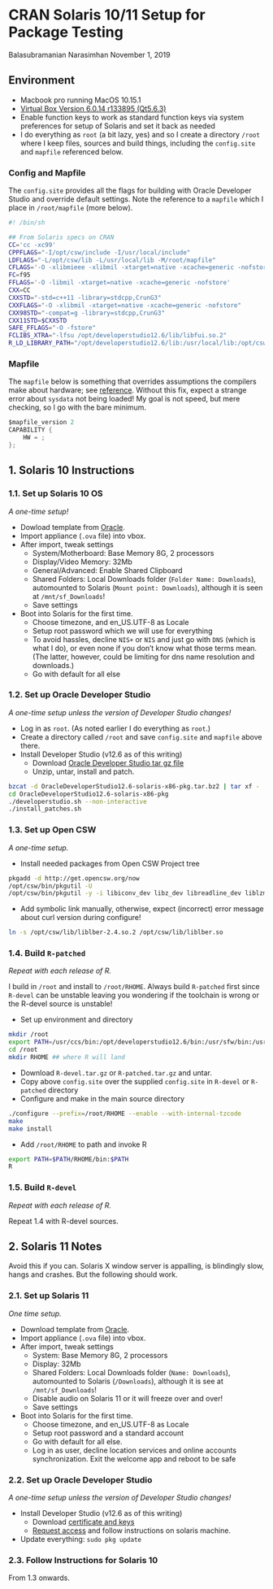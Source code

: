 CRAN Solaris 10/11 Setup for Package Testing
================
Balasubramanian Narasimhan
November 1, 2019

## Environment

  - Macbook pro running MacOS 10.15.1
  - [Virtual Box Version 6.0.14 r133895
    (Qt5.6.3)](https://www.virtualbox.org/)
  - Enable function keys to work as standard function keys via system
    preferences for setup of Solaris and set it back as needed
  - I do everything as `root` (a bit lazy, yes) and so I create a
    directory `/root` where I keep files, sources and build things,
    including the `config.site` and `mapfile` referenced below.

### Config and Mapfile

The `config.site` provides all the flags for building with Oracle
Developer Studio and override default settings. Note the reference to a
`mapfile` which I place in `/root/mapfile` (more below).

``` bash
#! /bin/sh

## From Solaris specs on CRAN
CC='cc -xc99'
CPPFLAGS="-I/opt/csw/include -I/usr/local/include"
LDFLAGS="-L/opt/csw/lib -L/usr/local/lib -M/root/mapfile"
CFLAGS='-O -xlibmieee -xlibmil -xtarget=native -xcache=generic -nofstore'
FC=f95
FFLAGS='-O -libmil -xtarget=native -xcache=generic -nofstore'
CXX=CC
CXXSTD="-std=c++11 -library=stdcpp,CrunG3"
CXXFLAGS="-O -xlibmil -xtarget=native -xcache=generic -nofstore"
CXX98STD="-compat=g -library=stdcpp,CrunG3"
CXX11STD=$CXXSTD
SAFE_FFLAGS="-O -fstore"
FCLIBS_XTRA="-lfsu /opt/developerstudio12.6/lib/libfui.so.2"
R_LD_LIBRARY_PATH="/opt/developerstudio12.6/lib:/usr/local/lib:/opt/csw/lib"
```

### Mapfile

The `mapfile` below is something that overrides assumptions the
compilers make about hardware; see
[reference](https://docs.oracle.com/cd/E19120-01/open.solaris/819-0690/chapter2-20/index.html).
Without this fix, expect a strange error about `sysdata` not being
loaded\! My goal is not speed, but mere checking, so I go with the bare
minimum.

``` c
$mapfile_version 2
CAPABILITY {
    HW = ;
};
```

## 1\. Solaris 10 Instructions

### 1.1. Set up Solaris 10 OS

*A one-time setup\!*

  - Dowload template from
    [Oracle](https://download.oracle.com/otn/solaris/vm/Solaris10_1-13_VM.ova).
  - Import appliance (`.ova` file) into vbox.
  - After import, tweak settings
      - System/Motherboard: Base Memory 8G, 2 processors
      - Display/Video Memory: 32Mb
      - General/Advanced: Enable Shared Clipboard
      - Shared Folders: Local Downloads folder (`Folder Name:
        Downloads`), automounted to Solaris (`Mount point: Downloads`),
        although it is seen at `/mnt/sf_Downloads`\!
      - Save settings
  - Boot into Solaris for the first time.
      - Choose timezone, and en\_US.UTF-8 as Locale
      - Setup root password which we will use for everything
      - To avoid hassles, decline `NIS+` or `NIS` and just go with `DNS`
        (which is what I do), or even none if you don’t know what those
        terms mean. (The latter, however, could be limiting for dns name
        resolution and downloads.)
      - Go with default for all else

### 1.2. Set up Oracle Developer Studio

*A one-time setup unless the version of Developer Studio changes\!*

  - Log in as `root`. (As noted earlier I do everything as `root`.)
  - Create a directory called `/root` and save `config.site` and
    `mapfile` above there.
  - Install Developer Studio (v12.6 as of this writing)
      - Download [Oracle Developer Studio tar gz
        file](https://www.oracle.com/technetwork/server-storage/developerstudio/overview/index.html)
      - Unzip, untar, install and patch.

<!-- end list -->

``` bash
bzcat -d OracleDeveloperStudio12.6-solaris-x86-pkg.tar.bz2 | tar xf -
cd OracleDeveloperStudio12.6-solaris-x86-pkg
./developerstudio.sh --non-interactive
./install_patches.sh
```

### 1.3. Set up Open CSW

*A one-time setup.*

  - Install needed packages from Open CSW Project tree

<!-- end list -->

``` bash
pkgadd -d http://get.opencsw.org/now
/opt/csw/bin/pkgutil -U
/opt/csw/bin/pkgutil -y -i libiconv_dev libz_dev libreadline_dev liblzma_dev libpcre_dev libcurl_dev libssh2_dev libssl_dev libcares_dev librtmp_dev libkrb5_dev libk5crypto3 liblber2_4_2 libbrotli_dev texlive gtar curl wget emacs
```

  - Add symbolic link manually, otherwise, expect (incorrect) error
    message about curl version during configure\!

<!-- end list -->

``` bash
ln -s /opt/csw/lib/liblber-2.4.so.2 /opt/csw/lib/liblber.so
```

### 1.4. Build `R-patched`

*Repeat with each release of R.*

I build in `/root` and install to `/root/RHOME`. Always build
`R-patched` first since `R-devel` can be unstable leaving you wondering
if the toolchain is wrong or the R-devel source is unstable\!

  - Set up environment and directory

<!-- end list -->

``` bash
mkdir /root
export PATH=/usr/ccs/bin:/opt/developerstudio12.6/bin:/usr/sfw/bin:/usr/xpg4/bin:/usr/xpg6/bin::/opt/csw/bin:$PATH
cd /root
mkdir RHOME ## where R will land
```

  - Download `R-devel.tar.gz` or `R-patched.tar.gz` and untar.
  - Copy above `config.site` over the supplied `config.site` in
    `R-devel` or `R-patched` directory
  - Configure and make in the main source directory

<!-- end list -->

``` bash
./configure --prefix=/root/RHOME --enable --with-internal-tzcode
make
make install
```

  - Add `/root/RHOME` to path and invoke R

<!-- end list -->

``` bash
export PATH=$PATH/RHOME/bin:$PATH
R
```

### 1.5. Build `R-devel`

*Repeat with each release of R.*

Repeat 1.4 with R-devel sources.

## 2\. Solaris 11 Notes

Avoid this if you can. Solaris X window server is appalling, is
blindingly slow, hangs and crashes. But the following should work.

### 2.1. Set up Solaris 11

*One time setup.*

  - Download template from
    [Oracle](http://www.oracle.com/technetwork/server-storage/solaris11/downloads/vm-templates-2245495.html).
  - Import appliance (`.ova` file) into vbox.
  - After import, tweak settings
      - System: Base Memory 8G, 2 processors
      - Display: 32Mb
      - Shared Folders: Local Downloads folder (`Name: Downloads`),
        automounted to Solaris (`/Downloads`), although it is see at
        `/mnt/sf_Downloads`\!
      - Disable audio on Solaris 11 or it will freeze over and over\!
      - Save settings
  - Boot into Solaris for the first time.
      - Choose timezone, and en\_US.UTF-8 as Locale
      - Setup root password and a standard account
      - Go with default for all else.
      - Log in as user, decline location services and online accounts
        synchronization. Exit the welcome app and reboot to be safe

### 2.2. Set up Oracle Developer Studio

*A one-time setup unless the version of Developer Studio changes\!*

  - Install Developer Studio (v12.6 as of this writing)
      - Download [certificate and
        keys](https://pkg-register.oracle.com/register/certificate/)
      - [Request
        access](https://pkg-register.oracle.com/register/repos/) and
        follow instructions on solaris machine.
  - Update everything: `sudo pkg update`

### 2.3. Follow Instructions for Solaris 10

From 1.3 onwards.
